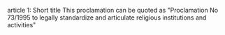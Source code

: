 article 1: Short title
This proclamation can be quoted as &quot;Proclamation No 73&#x2F;1995 to legally standardize and articulate religious institutions and activities&quot;
<ul>
</ul>